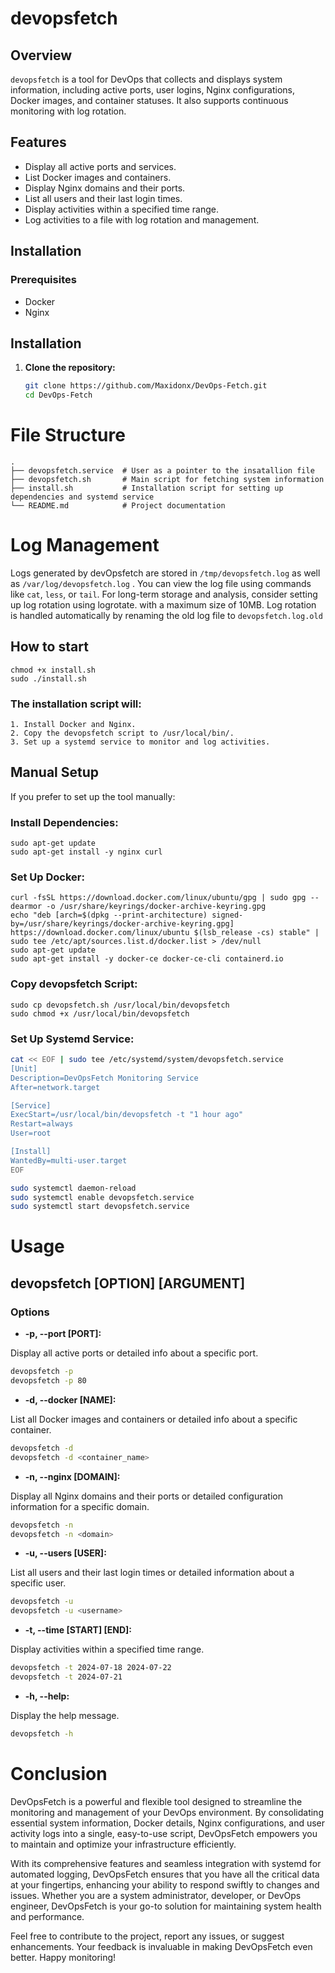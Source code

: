 # devopsfetch

## Overview

`devopsfetch` is a tool for DevOps that collects and displays system information, including active ports, user logins, Nginx configurations, Docker images, and container statuses. It also supports continuous monitoring with log rotation.

## Features

- Display all active ports and services.
- List Docker images and containers.
- Display Nginx domains and their ports.
- List all users and their last login times.
- Display activities within a specified time range.
- Log activities to a file with log rotation and management.

## Installation

### Prerequisites

- Docker
- Nginx

## Installation

1. **Clone the repository:**
   ```bash
   git clone https://github.com/Maxidonx/DevOps-Fetch.git
   cd DevOps-Fetch
   ```

# File Structure
```
.
├── devopsfetch.service  # User as a pointer to the insatallion file
├── devopsfetch.sh       # Main script for fetching system information
├── install.sh           # Installation script for setting up dependencies and systemd service
└── README.md            # Project documentation

```
# Log Management
Logs generated by devOpsfetch are stored in ```/tmp/devopsfetch.log``` as well as ```/var/log/devopsfetch.log``` . You can view the log file using commands like ```cat```, ```less```, or ```tail```. For long-term storage and analysis, consider setting up log rotation using logrotate. with a maximum size of 10MB. Log rotation is handled automatically by renaming the old log file to `devopsfetch.log.old`

## How to start
```
chmod +x install.sh
sudo ./install.sh
```
### The installation script will:

    1. Install Docker and Nginx.
    2. Copy the devopsfetch script to /usr/local/bin/.
    3. Set up a systemd service to monitor and log activities.
## Manual Setup
If you prefer to set up the tool manually:

### Install Dependencies:

```
sudo apt-get update
sudo apt-get install -y nginx curl
```
### Set Up Docker:
```
curl -fsSL https://download.docker.com/linux/ubuntu/gpg | sudo gpg --dearmor -o /usr/share/keyrings/docker-archive-keyring.gpg
echo "deb [arch=$(dpkg --print-architecture) signed-by=/usr/share/keyrings/docker-archive-keyring.gpg] https://download.docker.com/linux/ubuntu $(lsb_release -cs) stable" | sudo tee /etc/apt/sources.list.d/docker.list > /dev/null
sudo apt-get update
sudo apt-get install -y docker-ce docker-ce-cli containerd.io
```
### Copy devopsfetch Script:
```
sudo cp devopsfetch.sh /usr/local/bin/devopsfetch
sudo chmod +x /usr/local/bin/devopsfetch
```
### Set Up Systemd Service:
```bash
cat << EOF | sudo tee /etc/systemd/system/devopsfetch.service
[Unit]
Description=DevOpsFetch Monitoring Service
After=network.target

[Service]
ExecStart=/usr/local/bin/devopsfetch -t "1 hour ago"
Restart=always
User=root

[Install]
WantedBy=multi-user.target
EOF

sudo systemctl daemon-reload
sudo systemctl enable devopsfetch.service
sudo systemctl start devopsfetch.service
```
# Usage

## devopsfetch [OPTION] [ARGUMENT]

### Options
- **-p, --port [PORT]:**

Display all active ports or detailed info about a specific port.
```bash
devopsfetch -p
devopsfetch -p 80
```
- **-d, --docker [NAME]:**

List all Docker images and containers or detailed info about a specific container.
```bash
devopsfetch -d
devopsfetch -d <container_name>
```
- **-n, --nginx [DOMAIN]:**

Display all Nginx domains and their ports or detailed configuration information for a specific domain.
```bash
devopsfetch -n
devopsfetch -n <domain>
```
- **-u, --users [USER]:**

List all users and their last login times or detailed information about a specific user.
```bash
devopsfetch -u
devopsfetch -u <username>
```
- **-t, --time [START] [END]:**

Display activities within a specified time range.
```bash
devopsfetch -t 2024-07-18 2024-07-22
devopsfetch -t 2024-07-21
```
- **-h, --help:**

Display the help message.
```bash
devopsfetch -h
```


# Conclusion
DevOpsFetch is a powerful and flexible tool designed to streamline the monitoring and management of your DevOps environment. By consolidating essential system information, Docker details, Nginx configurations, and user activity logs into a single, easy-to-use script, DevOpsFetch empowers you to maintain and optimize your infrastructure efficiently.

With its comprehensive features and seamless integration with systemd for automated logging, DevOpsFetch ensures that you have all the critical data at your fingertips, enhancing your ability to respond swiftly to changes and issues. Whether you are a system administrator, developer, or DevOps engineer, DevOpsFetch is your go-to solution for maintaining system health and performance.

Feel free to contribute to the project, report any issues, or suggest enhancements. Your feedback is invaluable in making DevOpsFetch even better. Happy monitoring!